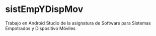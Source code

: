 # sistEmpYDispMov
Trabajo en Android Studio de la asignatura de Software para Sistemas Empotrados y Dispositivo Móviles
